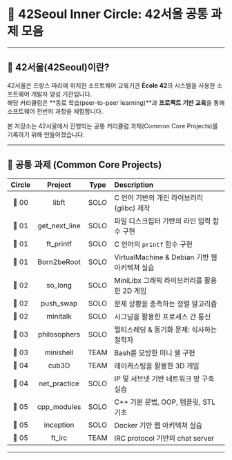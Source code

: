 # 🌌 42Seoul Inner Circle: 42서울 공통 과제 모음

---

## 📖 42서울(42Seoul)이란?

42서울은 프랑스 파리에 위치한 소프트웨어 교육기관 **École 42**의 시스템을 사용한 소프트웨어 개발자 양성 기관입니다. <br>
해당 커리큘럼은 **동료 학습(peer-to-peer learning)**과 **프로젝트 기반 교육**을 통해 소프트웨어 전반의 과정을 체험합니다. <br>

본 저장소는 42서울에서 진행되는 공통 커리큘럼 과제(Common Core Projects)를 기록하기 위해 만들어졌습니다.

---

## 📂 공통 과제 (Common Core Projects)

| Circle |    Project    | Type | Description                                   |
| :----: | :-----------: | :--: | :-------------------------------------------- |
| 🥚 00  |     libft     | SOLO | C 언어 기반의 개인 라이브러리 (glibc) 제작    |
| 🐥 01  | get_next_line | SOLO | 파일 디스크립터 기반의 라인 입력 함수 구현    |
| 🐤 01  |   ft_printf   | SOLO | C 언어의 `printf` 함수 구현                   |
| 🐣 01  |  Born2beRoot  | SOLO | VirtualMachine & Debian 기반 웹 아키텍쳐 실습 |
| 🐥 02  |    so_long    | SOLO | MiniLibx 그래픽 라이브러리를 활용한 2D 게임   |
| 🐤 02  |   push_swap   | SOLO | 문제 상황을 충족하는 정렬 알고리즘            |
| 🐣 02  |   minitalk    | SOLO | 시그널을 활용한 프로세스 간 통신              |
| 🐥 03  | philosophers  | SOLO | 멀티스레딩 & 동기화 문제: 식사하는 철학자     |
| 🐤 03  |   minishell   | TEAM | Bash를 모방한 미니 쉘 구현                    |
| 🦊 04  |     cub3D     | TEAM | 레이캐스팅을 활용한 3D 게임                   |
| 🦉 04  | net_practice  | SOLO | IP 및 서브넷 기반 네트워크 망 구축 실습       |
| 🦅 05  |  cpp_modules  | SOLO | C++ 기본 문법, OOP, 템플릿, STL 기초          |
| 🐺 05  |   inception   | SOLO | Docker 기반 웹 아키텍쳐 실습                  |
| 🐉 05  |    ft_irc     | TEAM | IRC protocol 기반의 chat server               |

---
